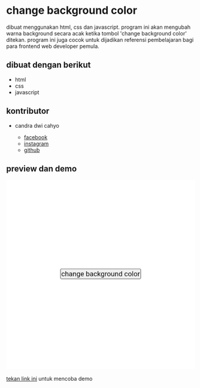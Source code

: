 # change background color

dibuat menggunakan html, css dan javascript. program ini akan mengubah warna background secara acak ketika tombol 'change background color' ditekan. program ini juga cocok untuk dijadikan referensi pembelajaran bagi para frontend web developer pemula.

## dibuat dengan berikut

* html   
* css  
* javascript 

## kontributor

* candra dwi cahyo 

  * [facebook](https://facebook.com/candradwicahyo18)
  * [instagram](https://instagram.com/candradwicahyo18)
  * [github](https://github.com/candradwicahyo)

## preview dan demo

![preview](https://github.com/candradwicahyo/change-background-color/blob/master/image.jpg)

[tekan link ini](https://candradwicahyo.github.io/change-background-color) untuk mencoba demo
